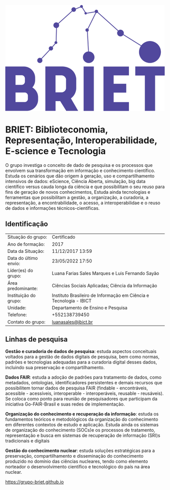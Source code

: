 ![BRIET](/docs/briet.png)

# BRIET: Biblioteconomia, Representação, Interoperabilidade, E-science e Tecnologia

O grupo investiga o conceito de dado de pesquisa e os processos que envolvem sua transformação em informação e conhecimento científico. Estuda os cenários que dão origem à geração, uso e compartilhamento intensivos de dados: eScience, Ciência Aberta, simulação, big data científico versus cauda longa da ciência e que possibilitam o seu reuso para fins de geração de novos conhecimentos, Estuda ainda tecnologias e ferramentas que possibilitam a gestão, a organização, a curadoria, a representação, a encontrabilidade, o acesso, a interoperabilidae e o reuso de dados e informações técnicos-científicas.

## Identificação

| | |
| --- | --- |
| Situação do grupo:	| Certificado |
| Ano de formação:	| 2017 |
| Data da Situação:	| 11/12/2017 13:59 |
| Data do último envio:	| 23/05/2022 17:50 |
| Líder(es) do grupo:	| Luana Farias Sales Marques e Luis Fernando Sayão |
| Área predominante:	| Ciências Sociais Aplicadas; Ciência da Informação |
| Instituição do grupo:	| Instituto Brasileiro de Informação em Ciência e Tecnologia - IBICT |
| Unidade:	| Departamento de Ensino e Pesquisa |
| Telefone:	| +552138739450 |
| Contato do grupo:	| [luanasales@ibict.br](mailto:luanasales@ibict.br) |

## Linhas de pesquisa

**Gestão e curadoria de dados de pesquisa**: estuda aspectos conceituais voltados para a gestão de dados digitais de pesquisa, bem como normas, padrões e tecnologias adequadas para a curadoria digital desses dados, incluindo sua preservação e compartilhamento.

**Dados FAIR**: estuda a adoção de padrões para tratamento de dados, como metadados, ontologias, identificadores persistentes e demais recursos que possibilitem tornar dados de pesquisa FAIR (findable - encontráveis, acessible - acessíveis, interoperable - interoperáveis, reusable - reusáveis). Se coloca como ponto para reunião de pesquisadores que participam da iniciativa Go-FAIR-Brasil e suas redes de implementação.

**Organização do conhecimento e recuperação da informação**: estuda os fundamentos teóricos e metodológicos da organização do conhecimento em diferentes contextos de estudo e aplicação. Estuda ainda os sistemas de organização do conhecimento (SOCs)e os processos de tratamento, representação e busca em sistemas de recuperação de informação (SRI)s tradicionais e digitais

**Gestão do conhecimento nuclear**: estuda soluções estratégicas para a preservação, compartilhamento e disseminação do conhecimento produzido no domínio das ciências nucleares, tendo como elemento norteador o desenvolvimento científico e tecnológico do país na área nuclear.

https://grupo-briet.github.io
